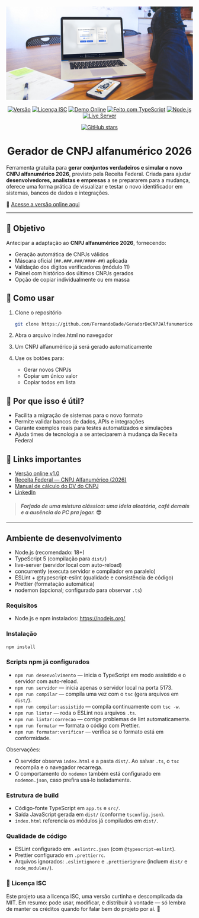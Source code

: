 <p align="center">
  <img src="img/gerador-cnpj-2026-alfanumerico-x.png" alt="Preview do Gerador de CNPJ Alfanumérico 2026" width="900">
</p>

<div align="Center">

[![Versão](https://img.shields.io/badge/version-1.1.0-blue.svg)](https://github.com/FernandoBade/GeradorDeCNPJAlfanumerico)
[![Licença ISC](https://img.shields.io/badge/license-ISC-green.svg)](LICENSE)
[![Demo Online](https://img.shields.io/badge/demo-online-brightgreen.svg)](https://cnpj-2026.bade.digital/)
[![Feito com TypeScript](https://img.shields.io/badge/TypeScript-3178C6?logo=typescript&logoColor=white)](https://www.typescriptlang.org/)
[![Node.js](https://img.shields.io/badge/Node.js-339933?logo=node.js&logoColor=white)](https://nodejs.org/)
[![Live Server](https://img.shields.io/badge/Live--Server-FF6B6B?logo=vercel&logoColor=white)](https://www.npmjs.com/package/live-server)

[![GitHub stars](https://img.shields.io/github/stars/FernandoBade/GeradorDeCNPJAlfanumerico.svg?style=social&label=Star)](https://github.com/FernandoBade/GeradorDeCNPJAlfanumerico/stargazers)


</div>
<div align="center">

# Gerador de CNPJ alfanumérico 2026

</div>

Ferramenta gratuita para **gerar conjuntos verdadeiros e simular o novo CNPJ alfanumérico 2026**, previsto pela Receita Federal.
Criada para ajudar **desenvolvedores, analistas e empresas** a se prepararem para a mudança, oferece uma forma prática de visualizar e testar o novo identificador em sistemas, bancos de dados e integrações.

🔗 [Acesse a versão online aqui](https://cnpj-2026.bade.digital/)

---

## 🎯 Objetivo

Antecipar a adaptação ao **CNPJ alfanumérico 2026**, fornecendo:

- Geração automática de CNPJs válidos
- Máscara oficial (`##.###.###/####-##`) aplicada
- Validação dos dígitos verificadores (módulo 11)
- Painel com histórico dos últimos CNPJs gerados
- Opção de copiar individualmente ou em massa

## 🚀 Como usar

1. Clone o repositório

   ```bash
   git clone https://github.com/FernandoBade/GeradorDeCNPJAlfanumerico.git

   ```

2. Abra o arquivo index.html no navegador

3. Um CNPJ alfanumérico já será gerado automaticamente

4. Use os botões para:
   - Gerar novos CNPJs
   - Copiar um único valor
   - Copiar todos em lista

## 📌 Por que isso é útil?

- Facilita a migração de sistemas para o novo formato
- Permite validar bancos de dados, APIs e integrações
- Garante exemplos reais para testes automatizados e simulações
- Ajuda times de tecnologia a se anteciparem à mudança da Receita Federal

## 🔗 Links importantes

- [Versão online v1.0](https://cnpj-2026.bade.digital/)
- [Receita Federal — CNPJ Alfanumérico (2026)](https://www.gov.br/receitafederal/pt-br/acesso-a-informacao/acoes-e-programas/programas-e-atividades/cnpj-alfanumerico)
- [Manual de cálculo do DV do CNPJ](https://www.gov.br/receitafederal/pt-br/centrais-de-conteudo/publicacoes/documentos-tecnicos/cnpj/manual-dv-cnpj.pdf/view)
- [LinkedIn](https://linkedin.com/in/fernandobade)

> #### _Forjado de uma mistura clássica: uma ideia aleatória, café demais e a ausência do PC pra jogar._ 😎

---

## Ambiente de desenvolvimento

- Node.js (recomendado: 18+)
- TypeScript 5 (compilação para `dist/`)
- live-server (servidor local com auto-reload)
- concurrently (executa servidor e compilador em paralelo)
- ESLint + @typescript-eslint (qualidade e consistência de código)
- Prettier (formatação automática)
- nodemon (opcional; configurado para observar `.ts`)

### Requisitos

- Node.js e npm instalados: https://nodejs.org/

### Instalação

```bash
npm install
```

### Scripts npm já configurados

- `npm run desenvolvimento` — inicia o TypeScript em modo assistido e o servidor com auto‑reload.
- `npm run servidor` — inicia apenas o servidor local na porta 5173.
- `npm run compilar` — compila uma vez com o `tsc` (gera arquivos em `dist/`).
- `npm run compilar:assistido` — compila continuamente com `tsc -w`.
- `npm run lintar` — roda o ESLint nos arquivos `.ts`.
- `npm run lintar:correcao` — corrige problemas de lint automaticamente.
- `npm run formatar` — formata o código com Prettier.
- `npm run formatar:verificar` — verifica se o formato está em conformidade.

Observações:

- O servidor observa `index.html` e a pasta `dist/`. Ao salvar `.ts`, o `tsc` recompila e o navegador recarrega.
- O comportamento do `nodemon` também está configurado em `nodemon.json`, caso prefira usá‑lo isoladamente.

### Estrutura de build

- Código-fonte TypeScript em `app.ts` e `src/`.
- Saída JavaScript gerada em `dist/` (conforme `tsconfig.json`).
- `index.html` referencia os módulos já compilados em `dist/`.

### Qualidade de código

- ESLint configurado em `.eslintrc.json` (com `@typescript-eslint`).
- Prettier configurado em `.prettierrc`.
- Arquivos ignorados: `.eslintignore` e `.prettierignore` (incluem `dist/` e `node_modules/`).

### 🧾 Licença ISC

Este projeto usa a licença ISC, uma versão curtinha e descomplicada da MIT. Em resumo: pode usar, modificar, e distribuir à vontade — só lembra de manter os créditos quando for falar bem do projeto por aí. 💞